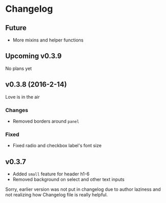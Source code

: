 # Changelog

## Future

* More mixins and helper functions

## Upcoming v0.3.9

No plans yet

## v0.3.8 (2016-2-14)

Love is in the air

### Changes

* Removed borders around `panel`

### Fixed

* Fixed radio and checkbox label's font size

## v0.3.7

* Added `small` feature for header h1-6
* Removed background on select and other text inputs



Sorry, earlier version was not put in changelog due to author laziness and
not realizing how Changelog file is really helpful.
